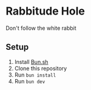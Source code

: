 # Rabbitude Hole

Don't follow the white rabbit

## Setup

1. Install [Bun.sh](https://bun.sh)
2. Clone this repository
3. Run `bun install`
4. Run `bun dev`
